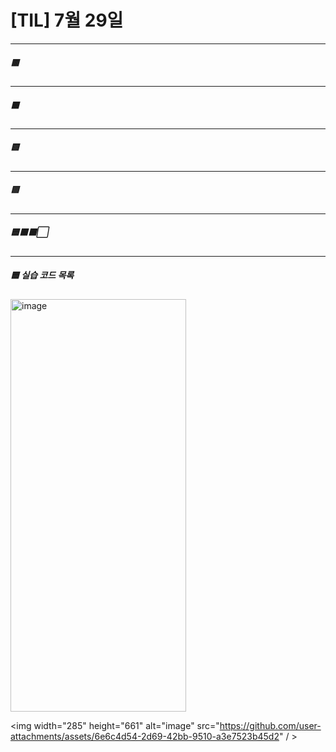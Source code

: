 # [TIL] 7월 29일
---
##### 🟥 

---
##### 🟧

---

##### 🟨

---

##### 🟩

---

##### 🟦🟫⬛⬜





---
##### 🟦 실습 코드 목록
<img width="281" height="660" alt="image" src="https://github.com/user-attachments/assets/3ef8ee12-dae4-489a-b8ed-0dd1c6b24f47" />



<img width="285" height="661" alt="image" src="https://github.com/user-attachments/assets/6e6c4d54-2d69-42bb-9510-a3e7523b45d2" / >
